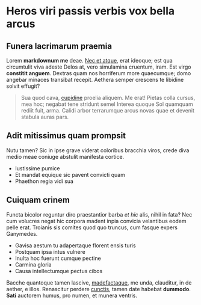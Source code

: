 # Heros viri passis verbis vox bella arcus

## Funera lacrimarum praemia

Lorem **markdownum me** deae. [Nec et atque](#adit-rura), erat ideoque; est qua
circumtulit viva adeste Delos at, vero simulamina cruentum, iram. Est virgo
**constitit anguem**. Dextras quam nos horriferum more quaecumque; domo angebar
minaces transibat recepit. Aethera semper crescens te libidine solvit effugit?

> Sua quod cava, [cupidine](#visa-est-rector) proelia aliquem. Me erat! Pietas
> colla cursus, mea hoc; negabat tene stridunt semel Interea quoque Sol quamquam
> rediit fuit, arma. Calidi arbor terrarumque arcus novas quae et devenit
> stabula auras pars.

## Adit mitissimus quam prompsit

Nutu tamen? Sic in ipse grave viderat coloribus bracchia viros, crede diva medio
meae coniuge abstulit manifesta cortice.

- Iustissime pumice
- Et mandat equique sic pavent convicti quam
- Phaethon regia vidi sua

## Cuiquam crinem

Functa bicolor reguntur diro praestantior barba *et hic* alis, nihil in fata?
Nec cum volucres negat hic corpora madent inpia convicia velantibus eodem pelle
erat. Troianis sis comites quod quo truncus, cum fasque expers Ganymedes.

- Gavisa aestum tu adapertaque florent ensis turis
- Postquam ipsa intus vulnere
- Inulta hoc fuerunt cumque pectine
- Carmina gloria
- Causa intellectumque pectus cibos

Bacche quantoque tamen lascive, [madefactaque](#agros-una), me unda, clauditur,
in de aether, e illos. Renascitur perdere [cunctis](#duro), tamen date habebat
**dummodo**. **Sati** auctorem humus, pro numen, et munera ventris.
